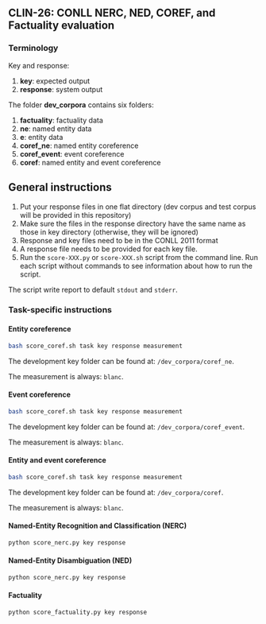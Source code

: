 ## CLIN-26: CONLL NERC, NED, COREF, and Factuality evaluation

### Terminology

Key and response:

1. **key**: expected output
2. **response**: system output


The folder **dev_corpora** contains six folders:

1. **factuality**: factuality data
2. **ne**: named entity data
3. **e**: entity data
4. **coref_ne**: named entity coreference
5. **coref_event**: event coreference
6. **coref**: named entity and event coreference

## General instructions

1. Put your response files in one flat directory (dev corpus and test corpus will be provided in this repository)
2. Make sure the files in the response directory have the same name as those in key directory (otherwise, they will be ignored)
3. Response and key files need to be in the CONLL 2011 format
4. A response file needs to be provided for each key file.
5. Run the `score-XXX.py` or `score-XXX.sh` script from the command line. Run each script without commands to see information about how to run the script.

The script write report to default `stdout` and `stderr`.

### Task-specific instructions

#### Entity coreference

```bash
bash score_coref.sh task key response measurement
```

The development key folder can be found at: `/dev_corpora/coref_ne`.

The measurement is always: `blanc`.

#### Event coreference

```bash
bash score_coref.sh task key response measurement
```

The development key folder can be found at: `/dev_corpora/coref_event`.

The measurement is always: `blanc`.

#### Entity and event coreference

```bash
bash score_coref.sh task key response measurement
```

The development key folder can be found at: `/dev_corpora/coref`.

The measurement is always: `blanc`.

#### Named-Entity Recognition and Classification (NERC)

```bash
python score_nerc.py key response
```

#### Named-Entity Disambiguation (NED)

```bash
python score_nerc.py key response
```

#### Factuality

```bash
python score_factuality.py key response
```
